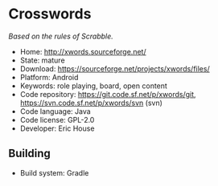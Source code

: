 # Crosswords

_Based on the rules of Scrabble._

- Home: http://xwords.sourceforge.net/
- State: mature
- Download: https://sourceforge.net/projects/xwords/files/
- Platform: Android
- Keywords: role playing, board, open content
- Code repository: https://git.code.sf.net/p/xwords/git, https://svn.code.sf.net/p/xwords/svn (svn)
- Code language: Java
- Code license: GPL-2.0
- Developer: Eric House

## Building

- Build system: Gradle
